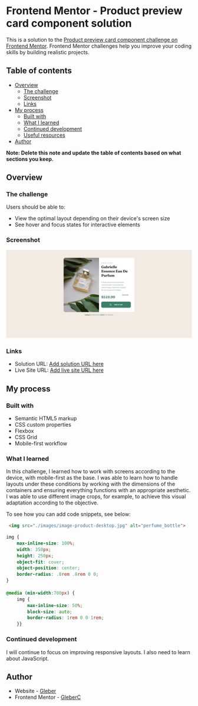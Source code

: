 # Frontend Mentor - Product preview card component solution

This is a solution to the [Product preview card component challenge on Frontend Mentor](https://www.frontendmentor.io/challenges/product-preview-card-component-GO7UmttRfa). Frontend Mentor challenges help you improve your coding skills by building realistic projects. 

## Table of contents

- [Overview](#overview)
  - [The challenge](#the-challenge)
  - [Screenshot](#screenshot)
  - [Links](#links)
- [My process](#my-process)
  - [Built with](#built-with)
  - [What I learned](#what-i-learned)
  - [Continued development](#continued-development)
  - [Useful resources](#useful-resources)
- [Author](#author)


**Note: Delete this note and update the table of contents based on what sections you keep.**

## Overview

### The challenge

Users should be able to:

- View the optimal layout depending on their device's screen size
- See hover and focus states for interactive elements

### Screenshot

![](./images/sreenshot.jpg)



### Links

- Solution URL: [Add solution URL here](https://your-solution-url.com)
- Live Site URL: [Add live site URL here](https://your-live-site-url.com)

## My process

### Built with

- Semantic HTML5 markup
- CSS custom properties
- Flexbox
- CSS Grid
- Mobile-first workflow


### What I learned

In this challenge, I learned how to work with screens according to the device, with mobile-first as the base. I was able to learn how to handle layouts under these conditions by working with the dimensions of the containers and ensuring everything functions with an appropriate aesthetic. I was able to use different image crops, for example, to achieve this visual adaptation according to the objective.

To see how you can add code snippets, see below:

```html
 <img src="./images/image-product-desktop.jpg" alt="perfume_bottle">
```
```css
img {
    max-inline-size: 100%;
    width: 350px;
    height: 250px;
    object-fit: cover;
    object-position: center;
    border-radius: .8rem .8rem 0 0;
}

@media (min-width:700px) {
    img {
        max-inline-size: 50%;
        block-size: auto;
        border-radius: 1rem 0 0 1rem;
    }}
```

### Continued development

I will continue to focus on improving responsive layouts. I also need to learn about JavaScript.


## Author

- Website - [Gleber](https://github.com/GleberC)
- Frontend Mentor - [GleberC](https://www.frontendmentor.io/profile/GleberC)




